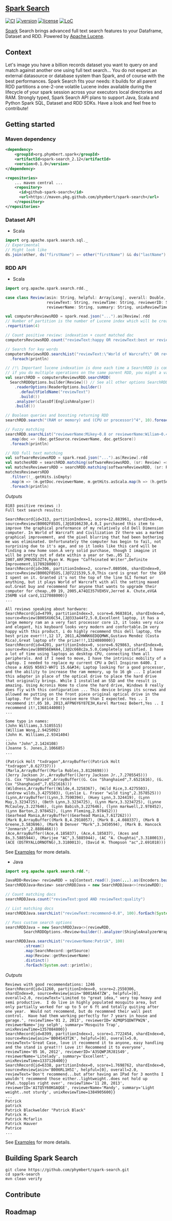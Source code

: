 ## [Spark Search](https://github.com/phymbert/spark-search)

[![CI](https://github.com/phymbert/spark-search/workflows/build-package/badge.svg?branch=master)](https://github.com/phymbert/spark-search/actions)
[![version](https://img.shields.io/github/tag/phymbert/spark-search.svg)](https://github.com/phymbert/spark-search/releases/latest)
[![license](https://img.shields.io/github/license/phymbert/spark-search.svg)](LICENSE)
[![LoC](https://tokei.rs/b1/github/phymbert/spark-search?category=lines)](https://github.com/phymbert/spark-search)

[Spark](https://spark.apache.org/) Search brings advanced full text search features to your Dataframe, Dataset and RDD. Powered by [Apache Lucene](https://lucene.apache.org/).

## Context
Let's image you have a billion records dataset you want to query on and match against another one using full text search...
You do not expect an external datasource or database system than Spark, and of course with the best performances.
Spark Search fits your needs: it builds for all parent RDD partitions a one-2-one volatile Lucene index available
 during the lifecycle of your spark session across your executors local directories and RAM.
Strongly typed, Spark Search API plans to support Java, Scala and Python Spark SQL, Dataset and RDD SDKs.
Have a look and feel free to contribute!

## Getting started

### Maven dependency

```xml
<dependency>
    <groupId>org.phymbert.spark</groupId>
    <artifactId>spark-search_2.12</artifactId>
    <version>0.1.0</version>
</dependency>

<repositories>
    ... maven central ...
    <repository>
      <id>github-spark-search</id>
      <url>https://maven.pkg.github.com/phymbert/spark-search</url>
    </repository>
</repositories>
```

### Dataset API

* Scala
```scala
import org.apache.spark.search.sql._
// Experimental
// Might look like
ds.join(other, ds("firstName") =~ other("firstName") && ds("lastName") =~ other("lastName").boost(3) && ds("age") === other("age")).show
```

### RDD API
* Scala

```scala
import org.apache.spark.search.rdd._

case class Review(asin: String, helpful: Array[Long], overall: Double,
                  reviewText: String, reviewTime: String, reviewerID: String,
                  reviewerName: String, summary: String, unixReviewTime: Long)

val computersReviewsRDD = spark.read.json("...").as[Review].rdd
// Number of partition is the number of Lucene index which will be created across your cluster
.repartition(4)

// Count positive review: indexation + count matched doc
computersReviewsRDD.count("reviewText:happy OR reviewText:best or reviewText:good")

// Search for key words
computersReviewsRDD.searchList("reviewText:\"World of Warcraft\" OR reviewText:\"Civilization IV\"", 100)
  .foreach(println)

// /!\ Important lucene indexation is done each time a SearchRDD is computed,
// if you do multiple operations on the same parent RDD, you might a variable in the driver:
val searchRDD = computersReviewsRDD.searchRDD(
  SearchRDDOptions.builder[Review]() // See all other options SearchRDDOptions, IndexationOptions and ReaderOptions
    .readerOptions(ReaderOptions.builder()
      .defaultFieldName("reviewText")
      .build())
    .analyzer(classOf[EnglishAnalyzer])
    .build())

// Boolean queries and boosting returning RDD
searchRDD.search("(RAM or memory) and (CPU or processor)^4", 10).foreach(println)

// Fuzzy matching
searchRDD.searchList("reviewerName:Mikey~0.8 or reviewerName:Wiliam~0.4 or reviewerName:jonh~0.2", 100)
  .map(doc => (doc.getSource.reviewerName, doc.getScore))
  .foreach(println)

// RDD full text matching
val softwareReviewsRDD = spark.read.json("...").as[Review].rdd
val matchesRDD = searchRDD.matching(softwareReviewsRDD, (sr: Review) => s"reviewerName:${"\"" + sr.reviewerName + "\""}~8", 10)
val matchesReviewersRDD = searchRDD.matching(softwareReviewsRDD, (sr: Review) => s"reviewerName:${"\"" + sr.reviewerName + "\""}~8", 10)
matchesReviewersRDD
  .filter(!_.getHits.isEmpty)
  .map(m => (m.getDoc.reviewerName, m.getHits.asScala.map(h => (h.getSource.reviewerName, h.getScore))))
  .foreach(println)

```
_Outputs_
```text
8103 positive reviews :)
Full text search results:

SearchRecord{id=313, partitionIndex=1, score=12.883961, shardIndex=0, source=Review(B0002F8SOS,[J@10166230,4.0,I purchased this item to improve the graphical preformance of my relatively old Dell Dimension computer. In World of Warcraft and Civilization IV there was a marked graphical improvement, and the pixel blurring that had been bothering me was eliminated. Unfortunately the computer has begin to fail, not surprising due to it's age, and so it looks like this card will be finding a new home soon.A very solid purchase, though I imagine it will be pretty out of date within a year or two.,05 12, 2007,ARFJMOVDG3ZT4,Ryan W. Mcgee "Caffeinated Writer",Definite Improvement,1178928000)}
SearchRecord{id=306, partitionIndex=2, score=7.080506, shardIndex=0, source=Review(B0002F8SOS,[J@7221539,5.0,This card is great for the $50 I spent on it. Granted it's not the top of the line SLI format or anything, but it plays World of Warcraft with all the setting maxed out.Great buy and recommend for anyone that wants to upgrade their computer for cheap.,09 19, 2005,A74QI357VEH5V,Jerred A. Chute,eVGA 256MB vid card,1127088000)}
...

All reviews speaking about hardware:
SearchRecord{id=4799, partitionIndex=3, score=6.9683814, shardIndex=0, source=Review(B005XU6C54,[J@333a44f2,5.0,Excellent laptop, it has a large memory ram an a very fast processor core i3, it looks very nice and elegant, his keyboard looks very modern and confortable.Im very happy with this product, i do highly recommend this dell laptop, the best prize ever!!!,12 17, 2011,A2HWNK6EDQQMWK,Gustavo Mendez (Costa Rica),Great laptop ofr the prize!!!,1324080000)}
SearchRecord{id=4201, partitionIndex=0, score=6.929863, shardIndex=0, source=Review(B0056EW4A4,[J@2c668c2a,5.0,Completely satisfied. I have a lot of time using laptops as desktop CPU, connecting them all peripherals. And if I need to move, I have the intrinsic mobility of a laptop. I needed to replace my current CPU a Dell Inspiron 6400. I chose a ASUS N56VJ-WH71 15.6&#34; Laptop looking for a good processor, and the ability to increase the ram memory, up to 16 gb ... I placed this adapter in place of the optical drive to place the hard drive that originally brings. While I installed an SSD and the result is amazing. Using Acronis Home to clone the hard drive, Windows 8 really does fly with this configuration ... This device brings its screws and allowed me putting on the front piece original optical drive in the laptop. For the price I receive more than I expected. Yes .. I recommend it!,05 10, 2013,AFPN6Y6Y87E3H,Karel Martnez Bebert,Yes .. I recommend it!,1368144000)}
...

Some typo in names:
(John Williams,3.5105515)
(William Wong,2.9425092)
(John H. Williams,2.9341404)
...
(John "John",2.1424108)
(Joanne S. Jones,2.106685)
...

(Patrick Holt "txdragon",ArrayBuffer((Patrick Holt "txdragon",8.627737)))
(Marla,ArrayBuffer((Marla Robles,3.8126698)))
(Jerry Jackson Jr.,ArrayBuffer((Jerry Jackson Jr.,7.2705545)))
(G. Cox "Shanghaied",ArrayBuffer((G. Cox "Shanghaied",7.6521616), (G. Cox "Shanghaied",7.6521616)))
(Wildness,ArrayBuffer((Wilde,4.3258367), (Wild Rice,3.4275503), (andrew wilds,3.4275503), (Leslie L. Fraser "wild ting",2.3578525)))
(Lynn,ArrayBuffer((Lynn,3.7590394), (Huey Lynn,3.324419), (Lynn May,3.3234725), (Beth Lynn,3.3234725), (Lynn Marx,3.3234725), (Lynne McCauley,3.227646), (Lynn Babish,3.227646), (lynn markwell,2.978452), (Lynn Barton,2.978452), (Lynn Fleming,2.978452)))
(Gearhead Mania,ArrayBuffer((Gearhead Mania,7.617262)))
(Mark B,ArrayBuffer((Mark B,4.2918057), (Mark B.,4.088337), (Mark B Greene,3.583696), (Mark B Denver "Mark",3.3450594), (Mark B. Hancock "Jonmarsh",2.8886466)))
(Ace,ArrayBuffer((Ace,4.185837), (Ace,4.185837), (Aces and 8s,3.5885944), (Marijee "AC",3.5885944), (AC "A. Chughtai",3.3180013), (ACE (DSTRYALLORNOTNG),3.3180013), (David H. Thompson "ac",2.691018)))
```

See [Examples](src/test/scala/SearchRDDExamples.scala) for more details.

* Java
```java
import org.apache.spark.search.rdd.*;

JavaRDD<Review> reviewRDD = sqlContext.read().json(...).as(Encoders.bean(Review.class)).repartition(2).javaRDD().cache();
SearchRDDJava<Review> searchRDDJava = new SearchRDDJava<>(reviewRDD);

// Count matching docs
searchRDDJava.count("reviewText:good AND reviewText:quality")

// List matching docs
searchRDDJava.searchList("reviewText:recommend~0.8", 100).forEach(System.out::println);

// Pass custom search options
searchRDDJava = new SearchRDDJava<>(reviewRDD,
        SearchRDDOptions.<Review>builder().analyzer(ShingleAnalyzerWrapper.class).build());

searchRDDJava.searchList("reviewerName:Patrik", 100)
        .stream()
        .map(SearchRecord::getSource)
        .map(Review::getReviewerName)
        .distinct()
        .forEach(System.out::println);
```


_Outputs_
```text
Reviews with good recommendations: 1246
SearchRecord{id=11260, partitionIndex=0, score=2.2550306, shardIndex=0, source=Review{asin='B001A647ZW', helpful=[0], overall=2.0, reviewText='Limited to "great idea," very top heavy and semi productive.  I do live in highly populated mosquito area, but only partially worked for up to 5 or 6 ft and totally quiting after one year.  Would not recommend, but do recommned their wall pest control.  Have had them working perfectly for 7 years in house and garage.', reviewTime='01 2, 2013', reviewerID='A2MQPSQDWTPW2N', reviewerName='joy selph', summary='Mosquito Trap', unixReviewTime=1357084800}}
SearchRecord{id=8399, partitionIndex=1, score=1.7722454, shardIndex=0, source=Review{asin='B004S43T2K', helpful=[0], overall=5.0, reviewText='Great Case, love it recommend it to anyone, easy handling and the stand is great!!! Love it! Recommend it to everyone', reviewTime='05 16, 2012', reviewerID='A3SQWPJRJ81S49', reviewerName='Litelady', summary='Excellent', unixReviewTime=1337126400}}
SearchRecord{id=6338, partitionIndex=0, score=1.7698762, shardIndex=0, source=Review{asin='B006RL1H5I', helpful=[0], overall=2.0, reviewText='Don't recommend...but after having an IPad for 3 months I wouldn't recommend those either..lightweight..does not hold up iPad..topples right over', reviewTime='11 20, 2013', reviewerID='A1TQ5Y60KGAQGE', reviewerName='Mandy', summary='Light weight..not sturdy', unixReviewTime=1384905600}}
...
Patrick
patrick
Patrick Blackwelder "Patrick Black"
Patrick H.
Patrick Mcfarlin
Patrick Hauver
Patrice
...
```

See [Examples](src/test/java/SearchRDDJavaExamples.java) for more details.


## Building Spark Search
```shell script
git clone https://github.com/phymbert/spark-search.git
cd spark-search
mvn clean verify
```

## Contribute

## Roadmap


